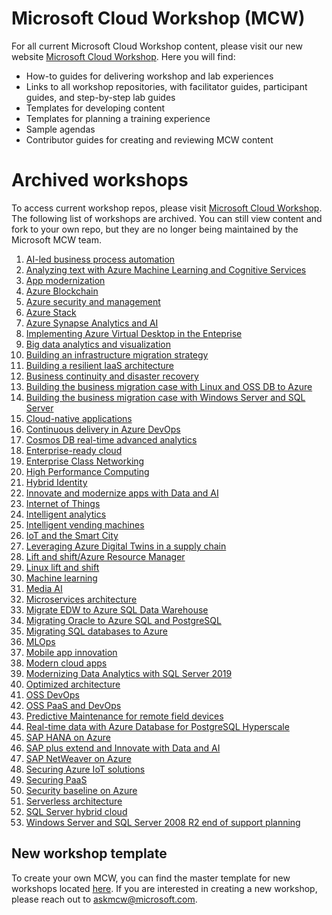 # Microsoft Cloud Workshop (MCW)
For all current Microsoft Cloud Workshop content, please visit our new website [Microsoft Cloud Workshop](http://microsoftcloudworkshop.com). Here you will find: 
- How-to guides for delivering workshop and lab experiences
- Links to all workshop repositories, with facilitator guides, participant guides, and step-by-step lab guides 
- Templates for developing content
- Templates for planning a training experience
- Sample agendas
- Contributor guides for creating and reviewing MCW content

# Archived workshops
To access current workshop repos, please visit [Microsoft Cloud Workshop](http://microsoftcloudworkshop.com). The following list of workshops are archived. You can still view content and fork to your own repo, but they are no longer being maintained by the Microsoft MCW team. 

1. [AI-led business process automation](https://github.com/microsoft/MCW-AI-led-business-process-automation)
2. [Analyzing text with Azure Machine Learning and Cognitive Services](https://github.com/microsoft/MCW-Analyzing-text-with-Azure-Machine-Learning-and-Cognitive-Services)
1. [App modernization](https://github.com/Microsoft/MCW-App-Modernization)
3. [Azure Blockchain](https://github.com/Microsoft/MCW-Azure-Blockchain)
4. [Azure security and management](https://github.com/Microsoft/MCW-Azure-Security-and-Management)
5. [Azure Stack](https://github.com/microsoft/MCW-Azure-Stack)
6. [Azure Synapse Analytics and AI](https://github.com/microsoft/MCW-Azure-Synapse-Analytics-and-AI)
7. [Implementing Azure Virtual Desktop in the Enteprise](https://github.com/microsoft/MCW-Implementing-Azure-Virtual-Desktop-in-the-enterprise)
8. [Big data analytics and visualization](https://github.com/microsoft/MCW-Big-data-analytics-and-visualization)
9. [Building an infrastructure migration strategy](https://github.com/microsoft/MCW-Building-an-infrastructure-migration-strategy)
10. [Building a resilient IaaS architecture](https://github.com/microsoft/MCW-Building-a-resilient-IaaS-architecture)
11. [Business continuity and disaster recovery](https://github.com/Microsoft/MCW-Business-Continuity-and-Disaster-Recovery)
12. [Building the business migration case with Linux and OSS DB to Azure](https://github.com/microsoft/MCW-Building-the-business-migration-case-with-Linux-and-OSS-DB-to-Azure)
13. [Building the business migration case with Windows Server and SQL Server](https://github.com/microsoft/MCW-Building-the-business-migration-case-with-Windows-Server-and-SQL-Server)
14. [Cloud-native applications](https://github.com/Microsoft/MCW-Cloud-native-applications)
15. [Continuous delivery in Azure DevOps](https://github.com/Microsoft/MCW-Continuous-Delivery-in-Azure-DevOps)
16. [Cosmos DB real-time advanced analytics](https://github.com/Microsoft/MCW-Cosmos-DB-Real-Time-Advanced-Analytics)
17. [Enterprise-ready cloud](https://github.com/Microsoft/MCW-Enterprise-Ready-Cloud)
18. [Enterprise Class Networking](https://github.com/microsoft/MCW-Enterprise-class-networking/tree/main)
19. [High Performance Computing](https://github.com/microsoft/MCW-High-Performance-Computing)
20. [Hybrid Identity](https://github.com/microsoft/MCW-Hybrid-identity)
21. [Innovate and modernize apps with Data and AI](https://github.com/microsoft/MCW-Innovate-and-modernize-apps-with-Data-and-AI)
22. [Internet of Things](https://github.com/Microsoft/MCW-Internet-of-Things)
23. [Intelligent analytics](https://github.com/Microsoft/MCW-Intelligent-analytics)
24. [Intelligent vending machines](https://github.com/Microsoft/MCW-Intelligent-Vending-Machines)
25. [IoT and the Smart City](https://github.com/microsoft/MCW-IoT-and-the-Smart-City)
26. [Leveraging Azure Digital Twins in a supply chain](https://github.com/microsoft/MCW-Leveraging-Azure-Digital-Twins-in-a-supply-chain)
27. [Lift and shift/Azure Resource Manager](https://github.com/Microsoft/MCW-Lift-and-shift-Azure-Resource-Manager)
28. [Linux lift and shift](https://github.com/Microsoft/MCW-Linux-Lift-and-Shift)
29. [Machine learning](https://github.com/Microsoft/MCW-Machine-learning)
30. [Media AI](https://github.com/Microsoft/MCW-Media-AI)
31. [Microservices architecture](https://github.com/Microsoft/MCW-Microservices-Architecture)
32. [Migrate EDW to Azure SQL Data Warehouse](https://github.com/Microsoft/MCW-Migrate-EDW-to-Azure-SQL-Data-Warehouse)
33. [Migrating Oracle to Azure SQL and PostgreSQL](https://github.com/Microsoft/MCW-Migrating-Oracle-to-Azure-SQL-and-PostgreSQL)
34. [Migrating SQL databases to Azure](https://github.com/microsoft/MCW-Migrating-SQL-databases-to-Azure)
35. [MLOps](https://github.com/microsoft/MCW-ML-Ops)
36. [Mobile app innovation](https://github.com/Microsoft/MCW-Mobile-App-Innovation)
37. [Modern cloud apps](https://github.com/Microsoft/MCW-Modern-Cloud-Apps)
38. [Modernizing Data Analytics with SQL Server 2019](https://github.com/Microsoft/MCW-Modernizing-Data-Analytics-with-SQL-Server-2019)
39. [Optimized architecture](https://github.com/Microsoft/MCW-Optimized-Architecture)
40. [OSS DevOps](https://github.com/Microsoft/MCW-OSS-DevOps)
41. [OSS PaaS and DevOps](https://github.com/Microsoft/MCW-OSS-PaaS-and-DevOps)
42. [Predictive Maintenance for remote field devices](https://github.com/microsoft/MCW-Predictive-Maintenance-for-remote-field-devices)
43. [Real-time data with Azure Database for PostgreSQL Hyperscale](https://github.com/Microsoft/MCW-Real-time-data-with-Azure-Database-for-PostgreSQL-Hyperscale)
44. [SAP HANA on Azure](https://github.com/microsoft/MCW-SAP-HANA-on-Azure/tree/master)
45. [SAP plus extend and Innovate with Data and AI](https://github.com/microsoft/MCW-SAP-plus-extend-and-innovate-with-Data-and-AI)
46. [SAP NetWeaver on Azure](https://github.com/Microsoft/MCW-SAP-NetWeaver-on-Azure)
47. [Securing Azure IoT solutions](https://github.com/microsoft/MCW-Securing-Azure-IoT-solutions)
48. [Securing PaaS](https://github.com/Microsoft/MCW-Securing-PaaS)
49. [Security baseline on Azure](https://github.com/Microsoft/MCW-Security-baseline-on-Azure)
50. [Serverless architecture](https://github.com/Microsoft/MCW-Serverless-Architecture)
51. [SQL Server hybrid cloud](https://github.com/Microsoft/MCW-SQL-Server-hybrid-cloud)
52. [Windows Server and SQL Server 2008 R2 end of support planning](https://github.com/Microsoft/MCW-Windows-Server-and-SQL-Server-2008-R2-End-of-Support-Planning)

## New workshop template
To create your own MCW, you can find the master template for new workshops located [here](https://github.com/Microsoft/MCW-Template-Cloud-Workshop). If you are interested in creating a new workshop, please reach out to askmcw@microsoft.com. 
